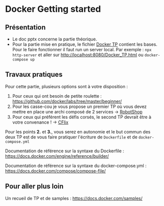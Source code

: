 # Docker Getting started

## Présentation

- Le doc pptx concerne la partie théorique.
- Pour la partie mise en pratique, le fichier [Docker TP](./Slides/Docker_TP.html) contient les bases. Pour le faire fonctionner il faut run un server local. Par exemple : `npx http-server` et aller sur <http://localhost:8080/Docker_TP.html> ou `docker-compose up`

## Travaux pratiques

Pour cette partie, plusieurs options sont à votre disposition :

1. Pour ceux qui ont besoin de petite roulette : <https://github.com/docker/labs/tree/master/beginner/>
2. Pour les casse-cou je vous propose un premier TP où vous devez mettre en place une archi composé de 2 services -> [RobotShop](./TP/RobotShop/README.md)
3. Pour ceux qui préférent les défis corsés, le second TP devrait être à votre convenance ! -> [CFlix](./TP/CFlix/README.md)

Pour les points **2.** et **3.**, vous serez en autonomie et le but commun des deux TP est de vous faire pratiquer l'écriture de `Dockerfile` et de `docker-compose.yml`

Documentation de référence sur la syntaxe du Dockerfile : <https://docs.docker.com/engine/reference/builder/>

Documentation de référence sur la syntaxe du docker-compose.yml : <https://docs.docker.com/compose/compose-file/>

## Pour aller plus loin

Un recueil de TP et de samples :
<https://docs.docker.com/samples/>
